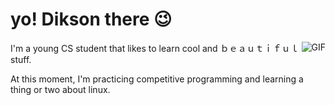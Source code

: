 # yo! Dikson there 😉

<img align="right" alt="GIF" src="https://64.media.tumblr.com/399848ed68c614fcd1a7442c52a684c9/tumblr_pm3893j99B1sguk2k_540.gifv" />

I'm a young CS student that likes to learn cool and ｂｅａｕｔｉｆｕｌ stuff.

At this moment, I'm practicing competitive programming and learning a thing or two about linux.
